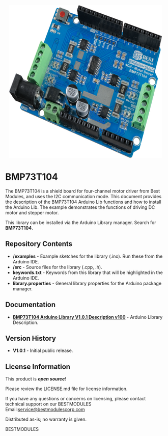 <div align=center>
<img src="https://github.com/BestModules-Libraries/img/blob/main/BMP73T104_V1.0.png" width="480" height="480"> 
</div> 

BMP73T104 
===========================================================

The BMP73T104 is a shield board for four-channel motor driver from Best Modules, and uses the I2C communication mode. This document provides the description of the BMP73T104 Arduino Lib functions and how to install the Arduino Lib. The example demonstrates the functions of driving DC motor and stepper motor.


This library can be installed via the Arduino Library manager. Search for **BMP73T104**. 

Repository Contents
-------------------

* **/examples** - Example sketches for the library (.ino). Run these from the Arduino IDE. 
* **/src** - Source files for the library (.cpp, .h).
* **keywords.txt** - Keywords from this library that will be highlighted in the Arduino IDE. 
* **library.properties** - General library properties for the Arduino package manager. 

Documentation 
-------------------

* **[BMP73T104 Arduino Library V1.0.1 Description v100]( https://www.bestmodulescorp.com/bmp73t104.html#tab-product2 )** - Arduino Library Description.

Version History  
-------------------

* **V1.0.1** - Initial public release.

License Information
-------------------

This product is _**open source**_! 

Please review the LICENSE.md file for license information. 

If you have any questions or concerns on licensing, please contact technical support on our BESTMODULES Email:service@bestmodulescorp.com

Distributed as-is; no warranty is given.

BESTMODULES
